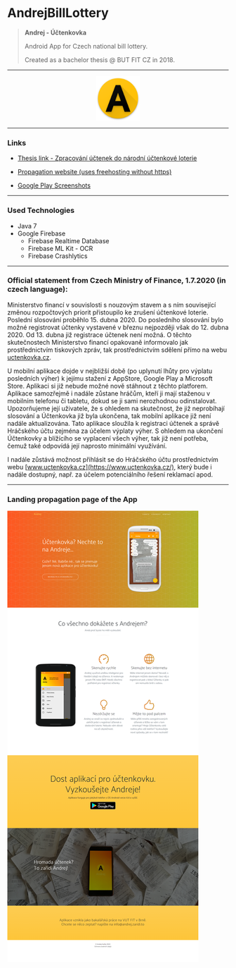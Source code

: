 # AndrejBillLottery

> **Andrej - Účtenkovka**
> 
> Android App for Czech national bill lottery.
> 
> Created as a bachelor thesis @ BUT FIT CZ in 2018.

---

<p align="center">
  <img title="" src="./readme/icon.png" alt="" width="100">
</p>

---

### Links

* [Thesis link - Zpracování účtenek do národní účtenkové loterie](https://www.vut.cz/studenti/zav-prace/detail/114647)

* [Propagation website (uses freehosting without https)](http://andrej.zaridi.to/)

* [Google Play Screenshots](./readme/README.md)

---

### Used Technologies

* Java 7
* Google Firebase
  * Firebase Realtime Database
  * Firebase ML Kit - OCR
  * Firebase Crashlytics

---

### Official statement from Czech Ministry of Finance, 1.7.2020 (in czech language):

Ministerstvo financí v souvislosti s nouzovým stavem a s ním související změnou rozpočtových priorit přistoupilo ke zrušení účtenkové loterie. Poslední slosování proběhlo 15. dubna 2020. Do posledního slosování bylo možné registrovat účtenky vystavené v březnu nejpozději však do 12. dubna 2020. Od 13. dubna již registrace účtenek není možná. O těchto skutečnostech Ministerstvo financí opakovaně informovalo jak prostřednictvím tiskových zpráv, tak prostřednictvím sdělení přímo na webu [uctenkovka.cz](https://www.uctenkovka.cz/).

U mobilní aplikace dojde v nejbližší době (po uplynutí lhůty pro výplatu posledních výher) k jejímu stažení z AppStore, Google Play a Microsoft Store. Aplikaci si již nebude možné nově stáhnout z těchto platforem. Aplikace samozřejmě i nadále zůstane hráčům, kteří ji mají staženou v mobilním telefonu či tabletu, dokud se ji sami nerozhodnou odinstalovat. Upozorňujeme její uživatele, že s ohledem na skutečnost, že již neprobíhají slosování a Účtenkovka již byla ukončena, tak mobilní aplikace již není nadále aktualizována. Tato aplikace sloužila k registraci účtenek a správě Hráčského účtu zejména za účelem výplaty výher. S ohledem na ukončení Účtenkovky a blížícího se vyplacení všech výher, tak již není potřeba, čemuž také odpovídá její naprosto minimální využívání.

I nadále zůstává možnost přihlásit se do Hráčského účtu prostřednictvím webu [www.uctenkovka.cz](https://www.uctenkovka.cz/), který bude i nadále dostupný, např. za účelem potenciálního řešení reklamací apod.

---

### Landing propagation page of the App

![](./readme/website-andrej-zaridi-to.png)
